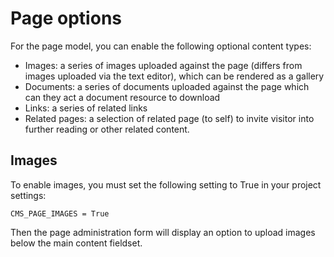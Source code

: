 Page options
============

For the page model, you can enable the following optional content types:

- Images: a series of images uploaded against the page (differs from images uploaded via the text editor), which can be rendered as a gallery
- Documents: a series of documents uploaded against the page which can they act a document resource to download
- Links: a series of related links
- Related pages: a selection of related page (to self) to invite visitor into further reading or other related content.

Images
------

To enable images, you must set the following setting to True in your project settings:

	CMS_PAGE_IMAGES = True

Then the page administration form will display an option to upload images below the main content fieldset.